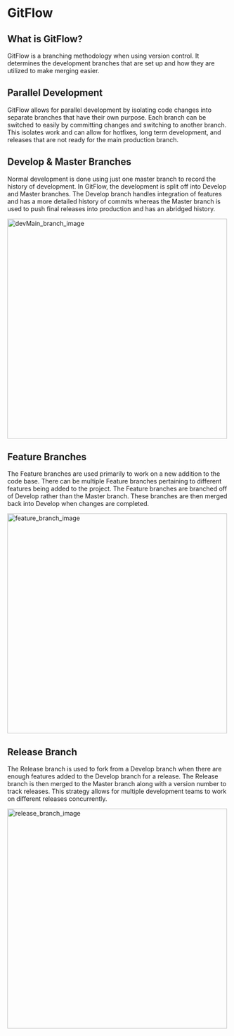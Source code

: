 # GitFlow

## What is GitFlow?
GitFlow is a branching methodology when using version control. It determines the development branches that are set up and how they are utilized to make merging easier.

## Parallel Development
GitFlow allows for parallel development by isolating code changes into separate branches that have their own purpose. Each branch can be switched to easily by committing changes and switching to another branch. This isolates work and can allow for hotfixes, long term development, and releases that are not ready for the main production branch.

## Develop & Master Branches
Normal development is done using just one master branch to record the history of development. In GitFlow, the development is split off into Develop and Master branches. The Develop branch handles integration of features and has a more detailed history of commits whereas the Master branch is used to push final releases into production and has an abridged history.

<img src="https://wac-cdn.atlassian.com/dam/jcr:2bef0bef-22bc-4485-94b9-a9422f70f11c/02%20(2).svg?cdnVersion=1438" alt="devMain_branch_image" width="500"/>

## Feature Branches
The Feature branches are used primarily to work on a new addition to the code base. There can be multiple Feature branches pertaining to different features being added to the project. The Feature branches are branched off of Develop rather than the Master branch. These branches are then merged back into Develop when changes are completed.

<img src="https://wac-cdn.atlassian.com/dam/jcr:b5259cce-6245-49f2-b89b-9871f9ee3fa4/03%20(2).svg?cdnVersion=1438" alt="feature_branch_image" width="500"/>

## Release Branch
The Release branch is used to fork from a Develop branch when there are enough features added to the Develop branch for a release. The Release branch is then merged to the Master branch along with a version number to track releases. This strategy allows for multiple development teams to work on different releases concurrently.

<img src="https://wac-cdn.atlassian.com/dam/jcr:a9cea7b7-23c3-41a7-a4e0-affa053d9ea7/04%20(1).svg?cdnVersion=1438" alt="release_branch_image" width="500"/>
